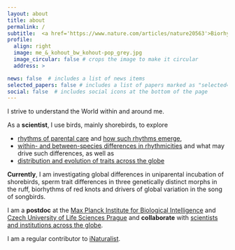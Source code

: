 ```yaml
---
layout: about
title: about
permalink: /
subtitle:  <a href='https://www.nature.com/articles/nature20563'>Biorhythms</a>, <a href='https://onlinelibrary.wiley.com/doi/full/10.1111/ele.13662'>macroecology & evolution</a>, <a href='https://osf.io/profile/'>open science</a>, <a href='https://www.youtube.com/channel/UCP8ITIDaFZHW68z7KaTyDew'>shorebirds</a>.
profile:
  align: right
  image: me_&_kohout_bw_kohout-pop_grey.jpg
  image_circular: false # crops the image to make it circular
  address: >

news: false  # includes a list of news items
selected_papers: false # includes a list of papers marked as "selected={true}"
social: false  # includes social icons at the bottom of the page
---
```


I strive to understand the World within and around me. 

As a **scientist**, I use birds, mainly shorebirds, to explore 
- <a href='https://www.nature.com/articles/s41598-019-41223-z'>rhythms of parental care</a> and <a href='https://doi.org/10.3389/fevo.2019.00093'>how such rhythms emerge</a>, 
-  <a href='https://www.nature.com/articles/nature20563'>within- and between-species differences in rhythmicities</a> and what may drive such differences, as well as
- <a href='https://onlinelibrary.wiley.com/doi/full/10.1111/ele.13662'>distribution and evolution of traits across the globe</a>

**Currently**, I am investigating global differences in uniparental incubation of shorebirds, sperm trait differences in three genetically distinct morphs in the ruff, biorhythms of red knots and drivers of global variation in the song of songbirds.  

I am a **postdoc** at the [Max Planck Institute for Biological Intelligence](https://www.bi.mpg.de/en) and [Czech University of Life Sciences Prague](https://www.czu.cz/en) and **collaborate** with [scientists and institutions across the globe](https://doi.org/10.1126/science.aaw8529). 

I am a regular contributor to <a href='https://www.inaturalist.org/people/1583651'>iNaturalist</a>. 